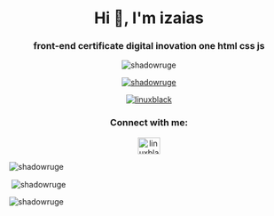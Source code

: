 <h1 align="center">Hi 👋, I'm izaias</h1>
<h3 align="center">front-end certificate digital inovation one html css js</h3>

<p align="center"> 
  <img src="https://komarev.com/ghpvc/?username=shadowruge&label=Profile%20views&color=0e75b6&style=flat" alt="shadowruge" /> 
</p>

<p align="center">
  <a href="https://github.com/ryo-ma/github-profile-trophy">
  <img src="https://github-profile-trophy.vercel.app/?username=shadowruge" alt="shadowruge" />
  </a> 
</p>

<p align="center">
 <a href="https://twitter.com/linuxblack" target="blank"><img src="https://img.shields.io/twitter/follow/linuxblack?logo=twitter&style=for-the-badge" alt="linuxblack" />
  </a>
</p>

<h3 align="center">Connect with me:</h3>
<p align="center">
<a href="https://twitter.com/linuxblack" target="blank"><img align="center" src="https://raw.githubusercontent.com/rahuldkjain/github-profile-readme-generator/master/src/images/icons/Social/twitter.svg" alt="linuxblack" height="30" width="40" /></a>
</p>



<p><img align="center" src="https://github-readme-stats.vercel.app/api/top-langs?username=shadowruge&show_icons=true&locale=en&layout=compact" alt="shadowruge" /></p>

<p>&nbsp;<img align="center" src="https://github-readme-stats.vercel.app/api?username=shadowruge&show_icons=true&locale=en" alt="shadowruge" /></p>

<p><img align="center" src="https://github-readme-streak-stats.herokuapp.com/?user=shadowruge&" alt="shadowruge" /></p>
